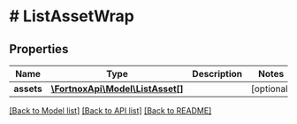 # # ListAssetWrap

## Properties

Name | Type | Description | Notes
------------ | ------------- | ------------- | -------------
**assets** | [**\FortnoxApi\Model\ListAsset[]**](ListAsset.md) |  | [optional]

[[Back to Model list]](../../README.md#models) [[Back to API list]](../../README.md#endpoints) [[Back to README]](../../README.md)
